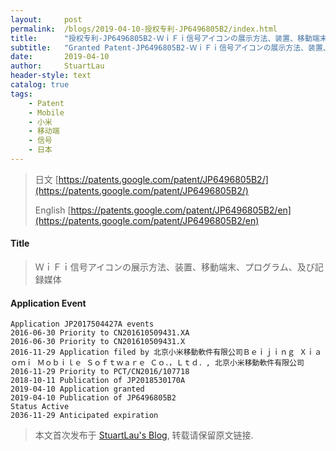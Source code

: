 ```yaml
---
layout:     post
permalink:  /blogs/2019-04-10-授权专利-JP6496805B2/index.html
title:      "授权专利-JP6496805B2-ＷｉＦｉ信号アイコンの展示方法、装置、移動端末、プログラム、及び記録媒体"
subtitle:   "Granted Patent-JP6496805B2-ＷｉＦｉ信号アイコンの展示方法、装置、移動端末、プログラム、及び記録媒体"
date:       2019-04-10
author:     StuartLau
header-style: text
catalog: true
tags:
    - Patent
    - Mobile
    - 小米
    - 移动端
    - 信号
    - 日本
---
```

> 日文 [https://patents.google.com/patent/JP6496805B2/](https://patents.google.com/patent/JP6496805B2/)
>
> English [https://patents.google.com/patent/JP6496805B2/en](https://patents.google.com/patent/JP6496805B2/en)

#### Title
> ＷｉＦｉ信号アイコンの展示方法、装置、移動端末、プログラム、及び記録媒体















#### Application Event
```
Application JP2017504427A events 
2016-06-30 Priority to CN201610509431.XA
2016-06-30 Priority to CN201610509431.X
2016-11-29 Application filed by 北京小米移動軟件有限公司Ｂｅｉｊｉｎｇ Ｘｉａｏｍｉ Ｍｏｂｉｌｅ Ｓｏｆｔｗａｒｅ Ｃｏ．，Ｌｔｄ．, 北京小米移動軟件有限公司
2016-11-29 Priority to PCT/CN2016/107718
2018-10-11 Publication of JP2018530170A
2019-04-10 Application granted
2019-04-10 Publication of JP6496805B2
Status Active
2036-11-29 Anticipated expiration
```
> 本文首次发布于 [StuartLau's Blog](https://stuartlau.github.io), 
转载请保留原文链接.
